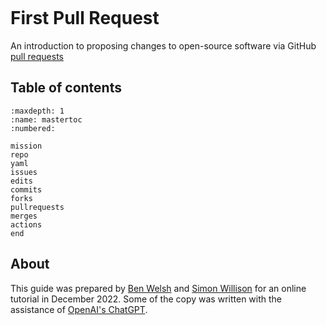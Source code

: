 ```{include} _templates/nav.html
```

# First Pull Request

An introduction to proposing changes to open-source software via GitHub [pull requests](https://docs.github.com/en/pull-requests)

## Table of contents

```{toctree}
:maxdepth: 1
:name: mastertoc
:numbered:

mission
repo
yaml
issues
edits
commits
forks
pullrequests
merges
actions
end
```

## About

This guide was prepared by [Ben Welsh](https://palewi.re/who-is-ben-welsh/) and [Simon Willison](https://simonwillison.net/) for an online tutorial in December 2022. Some of the copy was written with the assistance of [OpenAI's ChatGPT](https://en.wikipedia.org/wiki/ChatGPT).
